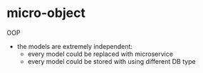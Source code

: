 # micro-object
OOP

* the models are extremely independent:
    * every model could be replaced with microservice
    * every model could be stored with using different DB type
